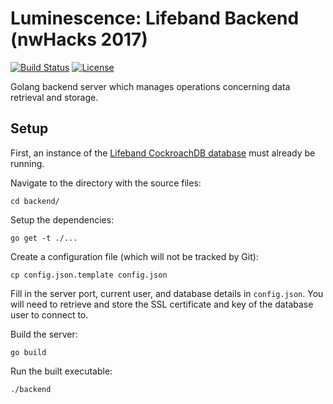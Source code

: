 # Luminescence: Lifeband Backend (nwHacks 2017)

[![Build Status](https://travis-ci.org/nwHacks2017/backend.svg?branch=master)](https://travis-ci.org/nwHacks2017/backend)
[![License](https://img.shields.io/github/license/mashape/apistatus.svg)](https://github.com/nwHacks2017/backend/blob/master/LICENSE)

Golang backend server which manages operations concerning data retrieval and storage.

## Setup

First, an instance of the [Lifeband CockroachDB database](https://github.com/nwHacks2017/database) must already be running.

Navigate to the directory with the source files:
```
cd backend/
```

Setup the dependencies:
```
go get -t ./...
```

Create a configuration file (which will not be tracked by Git):
```
cp config.json.template config.json
```

Fill in the server port, current user, and database details in `config.json`. You will need to retrieve and store the SSL certificate and key of the database user to connect to.

Build the server:
```
go build
```

Run the built executable:
```
./backend
```
